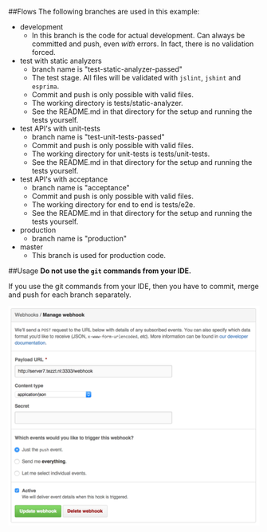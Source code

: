 
##Flows
The following branches are used in this example:
* development
  * In this branch is the code for actual development. Can always be committed and push, even _with_ errors. In fact, there is no validation forced.
* test with static analyzers
  * branch name is "test-static-analyzer-passed"
  * The test stage. All files will be validated with `jslint`, `jshint` and `esprima`.
  * Commit and push is only possible with valid files.
  * The working directory is tests/static-analyzer.
  * See the README.md in that directory for the setup and running the tests yourself.
* test API's with unit-tests
  * branch name is "test-unit-tests-passed"
  * Commit and push is only possible with valid files.
  * The working directory for unit-tests is tests/unit-tests.
  * See the README.md in that directory for the setup and running the tests yourself.
* test API's with acceptance
  * branch name is "acceptance"
  * Commit and push is only possible with valid files.
  * The working directory for end to end is tests/e2e.
  * See the README.md in that directory for the setup and running the tests yourself.
* production
  * branch name is "production"
* master
  * This branch is used for production code.

##Usage
**Do not use the `git` commands from your IDE.**

If you use the git commands from your IDE, then you have to commit, merge and push for each branch separately.


![Github web configuration](https://raw.githubusercontent.com/theotheu/hook-test/master/assets/github-webhooks.png)



